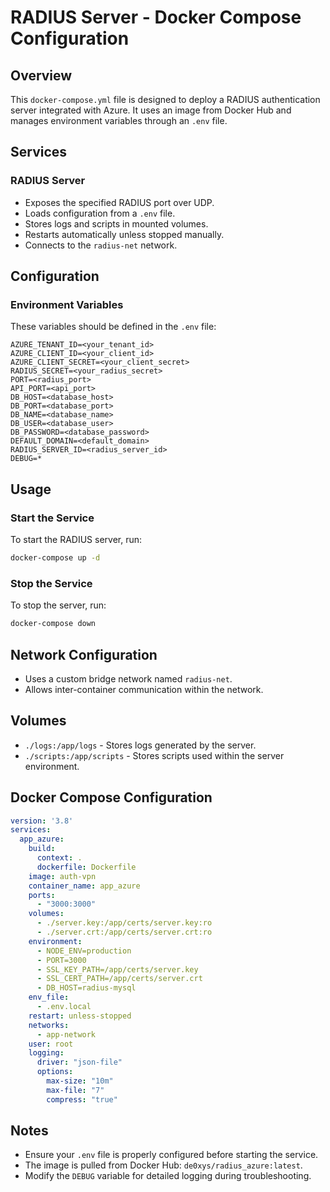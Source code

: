 # RADIUS Server - Docker Compose Configuration

## Overview
This `docker-compose.yml` file is designed to deploy a RADIUS authentication server integrated with Azure. It uses an image from Docker Hub and manages environment variables through an `.env` file.

## Services

### RADIUS Server
- Exposes the specified RADIUS port over UDP.
- Loads configuration from a `.env` file.
- Stores logs and scripts in mounted volumes.
- Restarts automatically unless stopped manually.
- Connects to the `radius-net` network.

## Configuration

### Environment Variables
These variables should be defined in the `.env` file:

```plaintext
AZURE_TENANT_ID=<your_tenant_id>
AZURE_CLIENT_ID=<your_client_id>
AZURE_CLIENT_SECRET=<your_client_secret>
RADIUS_SECRET=<your_radius_secret>
PORT=<radius_port>
API_PORT=<api_port>
DB_HOST=<database_host>
DB_PORT=<database_port>
DB_NAME=<database_name>
DB_USER=<database_user>
DB_PASSWORD=<database_password>
DEFAULT_DOMAIN=<default_domain>
RADIUS_SERVER_ID=<radius_server_id>
DEBUG=*
```

## Usage

### Start the Service
To start the RADIUS server, run:
```sh
docker-compose up -d
```

### Stop the Service
To stop the server, run:
```sh
docker-compose down
```

## Network Configuration

- Uses a custom bridge network named `radius-net`.
- Allows inter-container communication within the network.

## Volumes

- `./logs:/app/logs` - Stores logs generated by the server.
- `./scripts:/app/scripts` - Stores scripts used within the server environment.

## Docker Compose Configuration

```yaml
version: '3.8'
services:
  app_azure:
    build:
      context: .
      dockerfile: Dockerfile
    image: auth-vpn
    container_name: app_azure
    ports:
      - "3000:3000"
    volumes:
      - ./server.key:/app/certs/server.key:ro
      - ./server.crt:/app/certs/server.crt:ro
    environment:
      - NODE_ENV=production
      - PORT=3000
      - SSL_KEY_PATH=/app/certs/server.key
      - SSL_CERT_PATH=/app/certs/server.crt
      - DB_HOST=radius-mysql
    env_file:
      - .env.local
    restart: unless-stopped
    networks:
      - app-network
    user: root
    logging:
      driver: "json-file"
      options:
        max-size: "10m"
        max-file: "7"
        compress: "true"

```

## Notes
- Ensure your `.env` file is properly configured before starting the service.
- The image is pulled from Docker Hub: `de0xys/radius_azure:latest`.
- Modify the `DEBUG` variable for detailed logging during troubleshooting.
